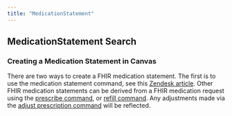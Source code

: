 ```yaml
---
title: "MedicationStatement"
---
```


## MedicationStatement Search
### Creating a Medication Statement in Canvas

There are two ways to create a FHIR medication statement. The first is to use the medication statement command, see this [Zendesk article](https://canvas-medical.zendesk.com/hc/en-us/articles/1500004007942-Documenting-a-Historical-Medication). Other FHIR medication statements can be derived from a FHIR medication request using the [prescribe command](https://canvas-medical.zendesk.com/hc/en-us/articles/360063523313-Prescribing-a-Medication), or [refill command](https://canvas-medical.zendesk.com/hc/en-us/articles/360057482354-Refill-Medications). Any adjustments made via the [adjust prescription command](https://canvas-medical.zendesk.com/hc/en-us/articles/360061706154-Adjust-an-Existing-Medication) will be reflected.